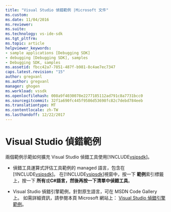 ```yaml
---
title: "Visual Studio 偵錯範例 |Microsoft 文件"
ms.custom: 
ms.date: 11/04/2016
ms.reviewer: 
ms.suite: 
ms.technology: vs-ide-sdk
ms.tgt_pltfrm: 
ms.topic: article
helpviewer_keywords:
- sample applications [Debugging SDK]
- debugging [Debugging SDK], samples
- Debugging SDK, samples
ms.assetid: fbcc42a7-7851-487f-b981-8c4ae7ec7347
caps.latest.revision: "15"
author: gregvanl
ms.author: gregvanl
manager: ghogen
ms.workload: vssdk
ms.openlocfilehash: 008a9f4030078e2277185112ad791c8a7731bcc0
ms.sourcegitcommit: 32f1a690fc445f9586d53698fc82c7debd784eeb
ms.translationtype: MT
ms.contentlocale: zh-TW
ms.lasthandoff: 12/22/2017
---
```

# <a name="visual-studio-debugging-samples"></a>Visual Studio 偵錯範例
兩個範例示範如何擴充 Visual Studio 偵錯工具使用[!INCLUDE[vsipsdk](../../extensibility/includes/vsipsdk_md.md)]。  
  
-   偵錯工具運算式評估工具範例的 managed 語言，包含在[!INCLUDE[vsipsdk](../../extensibility/includes/vsipsdk_md.md)]。 在[!INCLUDE[vsipsdk](../../extensibility/includes/vsipsdk_md.md)]視窗中，按一下 **範例**索引標籤上，按一下 **所有**或**C#**語言，然後再按一下清單中**偵錯工具**。  
  
-   Visual Studio 偵錯引擎範例，針對原生語言，可在 MSDN Code Gallery 上。 如需詳細資訊，請參閱本頁 Microsoft 網站上： [Visual Studio 偵錯引擎範例](http://go.microsoft.com/fwlink/?LinkId=150236)。